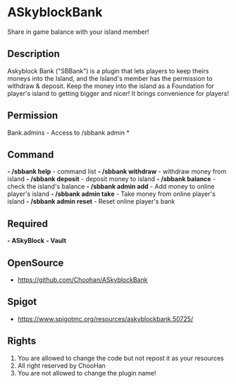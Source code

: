 # ASkyblockBank
Share in game balance with your island member!


## Description
Askyblock Bank ("SBBank") is a plugin that lets players to keep theirs moneys into the Island, and the Island's member has the permission to withdraw & deposit. Keep the money into the island as a Foundation for player's island to getting bigger and nicer! It brings convenience for players!

## Permission
Bank.admins - Access to /sbbank admin *

## Command
**- /sbbank help** - command list
**- /sbbank withdraw** - withdraw money from island
**- /sbbank deposit** - deposit money to island
**- /sbbank balance** - check the island's balance
**- /sbbank admin add** - Add money to online player's island
**- /sbbank admin take** - Take money from online player's island
**- /sbbank admin reset** - Reset online player's bank

## Required
**- ASkyBlock**
**- Vault**

## OpenSource
- https://github.com/Choohan/ASkyblockBank

## Spigot
- https://www.spigotmc.org/resources/askyblockbank.50725/

## Rights
1. You are allowed to change the code but not repost it as your resources
2. All right reserved by ChooHan
3. You are not allowed to change the plugin name!
